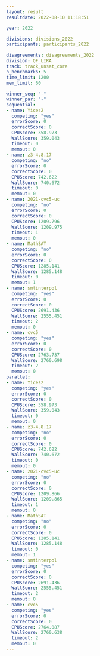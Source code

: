 ```yaml
---
layout: result
resultdate: 2022-08-10 11:18:51

year: 2022

divisions: divisions_2022
participants: participants_2022

disagreements: disagreements_2022
division: QF_LIRA
track: track_unsat_core
n_benchmarks: 5
time_limit: 1200
mem_limit: 60

winner_seq: "-"
winner_par: "-"
sequential:
- name: Yices2
  competing: "yes"
  errorScore: 0
  correctScore: 0
  CPUScore: 358.973
  WallScore: 359.043
  timeout: 0
  memout: 0
- name: z3-4.8.17
  competing: "no"
  errorScore: 0
  correctScore: 0
  CPUScore: 742.622
  WallScore: 740.672
  timeout: 0
  memout: 0
- name: 2021-cvc5-uc
  competing: "no"
  errorScore: 0
  correctScore: 0
  CPUScore: 1209.796
  WallScore: 1209.975
  timeout: 1
  memout: 0
- name: MathSAT
  competing: "no"
  errorScore: 0
  correctScore: 0
  CPUScore: 1285.141
  WallScore: 1285.148
  timeout: 0
  memout: 1
- name: smtinterpol
  competing: "yes"
  errorScore: 0
  correctScore: 0
  CPUScore: 2691.436
  WallScore: 2555.451
  timeout: 2
  memout: 0
- name: cvc5
  competing: "yes"
  errorScore: 0
  correctScore: 0
  CPUScore: 2763.737
  WallScore: 2760.698
  timeout: 2
  memout: 0
parallel:
- name: Yices2
  competing: "yes"
  errorScore: 0
  correctScore: 0
  CPUScore: 358.973
  WallScore: 359.043
  timeout: 0
  memout: 0
- name: z3-4.8.17
  competing: "no"
  errorScore: 0
  correctScore: 0
  CPUScore: 742.622
  WallScore: 740.672
  timeout: 0
  memout: 0
- name: 2021-cvc5-uc
  competing: "no"
  errorScore: 0
  correctScore: 0
  CPUScore: 1209.866
  WallScore: 1209.865
  timeout: 1
  memout: 0
- name: MathSAT
  competing: "no"
  errorScore: 0
  correctScore: 0
  CPUScore: 1285.141
  WallScore: 1285.148
  timeout: 0
  memout: 1
- name: smtinterpol
  competing: "yes"
  errorScore: 0
  correctScore: 0
  CPUScore: 2691.436
  WallScore: 2555.451
  timeout: 2
  memout: 0
- name: cvc5
  competing: "yes"
  errorScore: 0
  correctScore: 0
  CPUScore: 2764.087
  WallScore: 2760.638
  timeout: 2
  memout: 0
---
```

